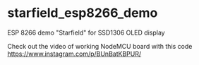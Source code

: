 # starfield_esp8266_demo
 ESP 8266 demo "Starfield" for SSD1306 OLED display

Check out the video of working NodeMCU board with this code https://www.instagram.com/p/BUnBatKBPUR/
